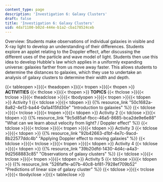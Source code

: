 ```yaml
---
content_type: page
description: 'Investigation 6: Galaxy Clusters'
draft: false
title: 'Investigation 6: Galaxy Clusters'
uid: 4da71100-b02d-444e-b1a2-cba178524ceb
---
```

Overview: Students make observations of individual galaxies in visible and X-ray light to develop an understanding of their differences. Students explore an applet relating to the Doppler effect, after discussing the different uses of the particle and wave model of light. Students then use this idea to develop Hubble's law which applies in a uniformly expanding universe: galaxies farther from us move away faster. This allows students to determine the distances to galaxies, which they use to undertake an analysis of galaxy clusters to determine their width and depth.

{{< tableopen >}}{{< theadopen >}}{{< tropen >}}{{< thopen >}}
**ACTIVITIES**
{{< thclose >}}{{< thopen >}}
**TOPICS**
{{< thclose >}}{{< trclose >}}{{< theadclose >}}{{< tbodyopen >}}{{< tropen >}}{{< tdopen >}}
Activity 1
{{< tdclose >}}{{< tdopen >}}
{{% resource_link "50c1682a-8a82-4e13-ba44-0a1a415fd30e" "Introduction to galaxies" %}}
{{< tdclose >}}{{< trclose >}}{{< tropen >}}{{< tdopen >}}
Activity 2
{{< tdclose >}}{{< tdopen >}}
{{% resource_link "9c5d85af-fbcc-46a5-8685-bca2de9e6e88" "What can we learn about velocity from light? / Doppler effect" %}}
{{< tdclose >}}{{< trclose >}}{{< tropen >}}{{< tdopen >}}
Activity 3
{{< tdclose >}}{{< tdopen >}}
{{% resource_link "92b42663-d1bf-4e7c-9acd-8b22577ddc4b" "Applying Doppler effect to moving galaxies" %}}
{{< tdclose >}}{{< trclose >}}{{< tropen >}}{{< tdopen >}}
Activity 4
{{< tdclose >}}{{< tdopen >}}
{{% resource_link "39b20dfd-1430-4d4c-a4a3-9d2568883c85" "Observations of galaxy clusters" %}}
{{< tdclose >}}{{< trclose >}}{{< tropen >}}{{< tdopen >}}
Activity 5
{{< tdclose >}}{{< tdopen >}}
{{% resource_link "526faffe-a07b-40c8-bf81-7928ef709b52" "Predictions of linear size of galaxy cluster" %}}
{{< tdclose >}}{{< trclose >}}{{< tbodyclose >}}{{< tableclose >}}